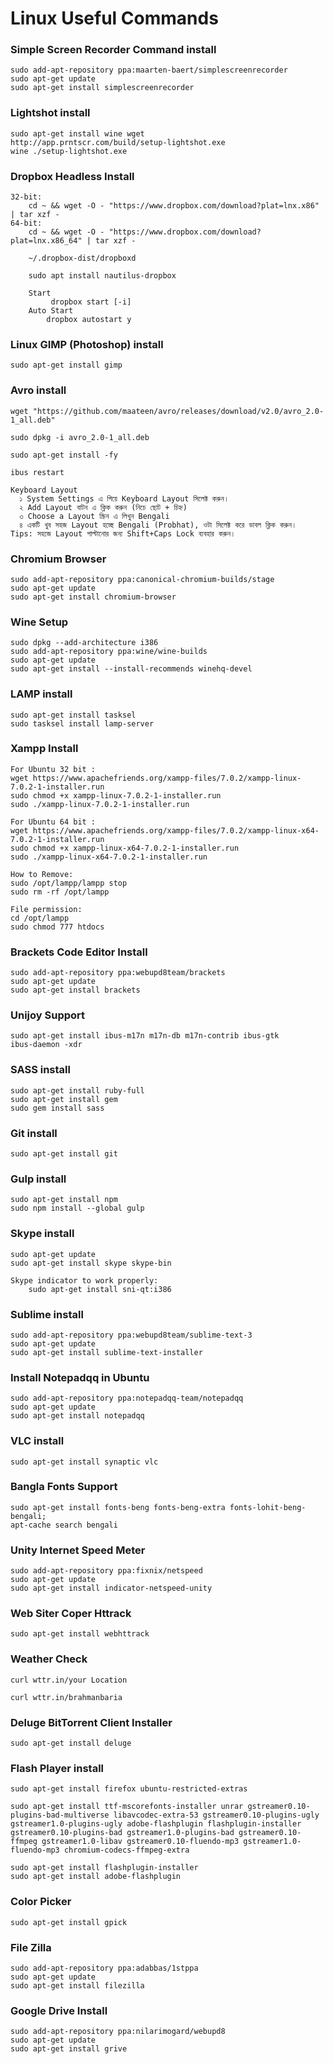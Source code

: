 # Linux Useful Commands

### Simple Screen Recorder Command install
```
sudo add-apt-repository ppa:maarten-baert/simplescreenrecorder
sudo apt-get update
sudo apt-get install simplescreenrecorder
```

### Lightshot install
```
sudo apt-get install wine wget 
http://app.prntscr.com/build/setup-lightshot.exe
wine ./setup-lightshot.exe
```

### Dropbox Headless Install
```
32-bit:
    cd ~ && wget -O - "https://www.dropbox.com/download?plat=lnx.x86" | tar xzf -
64-bit:
    cd ~ && wget -O - "https://www.dropbox.com/download?plat=lnx.x86_64" | tar xzf -
    
    ~/.dropbox-dist/dropboxd
    
    sudo apt install nautilus-dropbox
    
    Start
         dropbox start [-i]
    Auto Start
        dropbox autostart y
```

### Linux GIMP (Photoshop) install
```
sudo apt-get install gimp 
```

### Avro install
```
wget "https://github.com/maateen/avro/releases/download/v2.0/avro_2.0-1_all.deb"
 
sudo dpkg -i avro_2.0-1_all.deb
  
sudo apt-get install -fy
  
ibus restart

Keyboard Layout
  ১ System Settings এ গিয়ে Keyboard Layout সিলেক্ট করুন।
  ২ Add Layout বাটন এ ক্লিক করুন (নিচে ছোট + চিহ্ন)
  ৩ Choose a Layout স্ক্রিন এ লিখুন Bengali
  ৪ একটি খুব সহজ Layout হচ্ছে Bengali (Probhat), ওটা সিলেক্ট করে ডাবল ক্লিক করুন।
Tips: সহজে Layout পাল্টানোর জন্য Shift+Caps Lock ব্যবহার করুন।
```

### Chromium Browser
```
sudo add-apt-repository ppa:canonical-chromium-builds/stage
sudo apt-get update
sudo apt-get install chromium-browser
```

### Wine Setup
```
sudo dpkg --add-architecture i386 
sudo add-apt-repository ppa:wine/wine-builds
sudo apt-get update
sudo apt-get install --install-recommends winehq-devel
```

### LAMP install
```
sudo apt-get install tasksel
sudo tasksel install lamp-server
```
### Xampp Install
```
For Ubuntu 32 bit :
wget https://www.apachefriends.org/xampp-files/7.0.2/xampp-linux-7.0.2-1-installer.run
sudo chmod +x xampp-linux-7.0.2-1-installer.run
sudo ./xampp-linux-7.0.2-1-installer.run

For Ubuntu 64 bit :
wget https://www.apachefriends.org/xampp-files/7.0.2/xampp-linux-x64-7.0.2-1-installer.run
sudo chmod +x xampp-linux-x64-7.0.2-1-installer.run
sudo ./xampp-linux-x64-7.0.2-1-installer.run

How to Remove:
sudo /opt/lampp/lampp stop
sudo rm -rf /opt/lampp

File permission:
cd /opt/lampp
sudo chmod 777 htdocs
```

 

### Brackets Code Editor Install
```
sudo add-apt-repository ppa:webupd8team/brackets
sudo apt-get update
sudo apt-get install brackets
```

### Unijoy Support
```
sudo apt-get install ibus-m17n m17n-db m17n-contrib ibus-gtk
ibus-daemon -xdr
```

### SASS install
```
sudo apt-get install ruby-full
sudo apt-get install gem
sudo gem install sass
```

### Git install
```
sudo apt-get install git
```

### Gulp install
```
sudo apt-get install npm
sudo npm install --global gulp
```

### Skype install
```
sudo apt-get update
sudo apt-get install skype skype-bin

Skype indicator to work properly:
    sudo apt-get install sni-qt:i386
```

### Sublime install
```
sudo add-apt-repository ppa:webupd8team/sublime-text-3
sudo apt-get update
sudo apt-get install sublime-text-installer
```
### Install Notepadqq in Ubuntu
```
sudo add-apt-repository ppa:notepadqq-team/notepadqq
sudo apt-get update
sudo apt-get install notepadqq
```

### VLC install
```
sudo apt-get install synaptic vlc
```

### Bangla Fonts Support
```
sudo apt-get install fonts-beng fonts-beng-extra fonts-lohit-beng-bengali;
apt-cache search bengali
```

### Unity Internet Speed Meter
```
sudo add-apt-repository ppa:fixnix/netspeed
sudo apt-get update
sudo apt-get install indicator-netspeed-unity
```

### Web Siter Coper Httrack
```
sudo apt-get install webhttrack
```

### Weather Check
```
curl wttr.in/your Location

curl wttr.in/brahmanbaria
```

### Deluge BitTorrent Client Installer
```
sudo apt-get install deluge
```

### Flash Player install
```
sudo apt-get install firefox ubuntu-restricted-extras

sudo apt-get install ttf-mscorefonts-installer unrar gstreamer0.10-plugins-bad-multiverse libavcodec-extra-53 gstreamer0.10-plugins-ugly gstreamer1.0-plugins-ugly adobe-flashplugin flashplugin-installer gstreamer0.10-plugins-bad gstreamer1.0-plugins-bad gstreamer0.10-ffmpeg gstreamer1.0-libav gstreamer0.10-fluendo-mp3 gstreamer1.0-fluendo-mp3 chromium-codecs-ffmpeg-extra

sudo apt-get install flashplugin-installer
sudo apt-get install adobe-flashplugin
```

### Color Picker
```
sudo apt-get install gpick
```

### File Zilla
```
sudo add-apt-repository ppa:adabbas/1stppa
sudo apt-get update
sudo apt-get install filezilla
```

### Google Drive Install
```
sudo add-apt-repository ppa:nilarimogard/webupd8
sudo apt-get update
sudo apt-get install grive
```